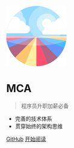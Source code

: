 ![logo](_media/logo.svg)

# MCA

> 程序员升职加薪必备

- 完善的技术体系
- 贯穿始终的架构思维

[GitHub](<https://github.com/txazoc/mca>)
<a href="http://www.txazo.com/mca/#/homepage">开始阅读</a>